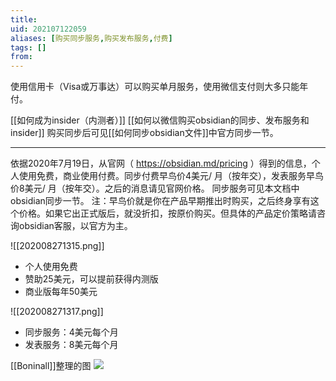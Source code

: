 ```yaml
---
title: 
uid: 202107122059
aliases: [购买同步服务,购买发布服务,付费]
tags: []
from: 
---
```

使用信用卡（Visa或万事达）可以购买单月服务，使用微信支付则大多只能年付。

[[如何成为insider（内测者）]]
[[如何以微信购买obsidian的同步、发布服务和insider]]
购买同步后可见[[如何同步obsidian文件]]中官方同步一节。

---
依据2020年7月19日，从官网（ https://obsidian.md/pricing ）得到的信息，个人使用免费，商业使用付费。同步付费早鸟价4美元/ 月（按年交），发表服务早鸟价8美元/ 月（按年交）。之后的消息请见官网价格。
同步服务可见本文档中obsidian同步一节。
注：早鸟价就是你在产品早期推出时购买，之后终身享有这个价格。如果它出正式版后，就没折扣，按原价购买。但具体的产品定价策略请咨询obsidian客服，以官方为主。

![[202008271315.png]]
- 个人使用免费
- 赞助25美元，可以提前获得内测版
- 商业版每年50美元

![[202008271317.png]]
- 同步服务：4美元每个月
- 发表服务：8美元每个月

[[Boninall]]整理的图
![](https://gitee.com/cyddgi/picture-store/raw/master/img/20210712192729.png)